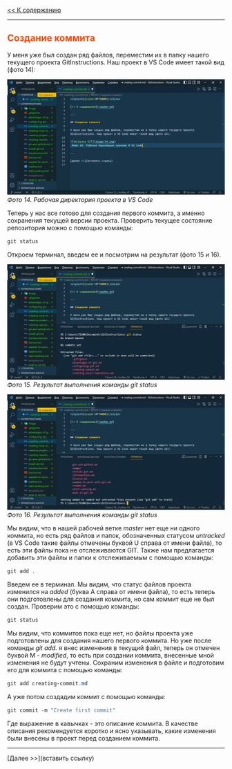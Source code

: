 <style>h2{color:#ff4800}</style>

[<< К содержанию](readme.md)

---

## Создание коммита

У меня уже был создан ряд файлов, переместим их в папку нашего текущего проекта GitInstructions. Наш проект в VS Code имеет такой вид (фото 14):

![Загрузка GIT](image/14.png)
_Фото 14. Рабочая директория проекта в VS Code_

Теперь у нас все готово для создания первого коммита, а именно сохранения текущей версии проекта. Проверить текущее состояние репозитория можно с помощью команды:

```powershell
git status
```

Откроем терминал, введем ее и посмотрим на результат (фото 15 и 16).

![Загрузка GIT](image/15.png)
_Фото 15. Результат выполнения команды git status_

![Загрузка GIT](image/16.png)
_Фото 16. Результат выполнения команды git status_

Мы видим, что в нашей рабочей ветке _master_ нет еще ни одного коммита, но есть ряд файлов и папок, обозначенных статусом _untracked_ (в VS Code такие файлы отмечены буквой U справа от имени файла), то есть эти файлы пока не отслеживаются GIT. Также нам предлагается добавить эти файлы и папки к отслеживаемым с помощью команды:

```powershell
git add .
```

Введем ее в терминал. Мы видим, что статус файлов проекта изменился на _added_ (буква А справа от имени файла), то есть теперь они подготовлены для создания коммита, но сам коммит еще не был создан. Проверим это с помощью команды:

```powershell
git status
```

Мы видим, что коммитов пока еще нет, но файлы проекта уже подготовлены для создания нашего первого коммита. Но уже после команды _git add._ я внес изменения в текущий файл, теперь он отмечен буквой М - _modified_, то есть при создании коммита, внесенные мной изменения не будут учтены. Сохраним изменения в файле и подготовим его для коммита с помощью команды:

```powershell
git add creating-commit.md
```

А уже потом создадим коммит с помощью команды:

```powershell
git commit -m "Create first commit"
```

Где выражение в кавычках - это описание коммита. В качестве описания рекомендуется коротко и ясно указывать, какие изменения были внесены в проект перед созданием коммита.

---

[Далее >>](вставить ссылку)
